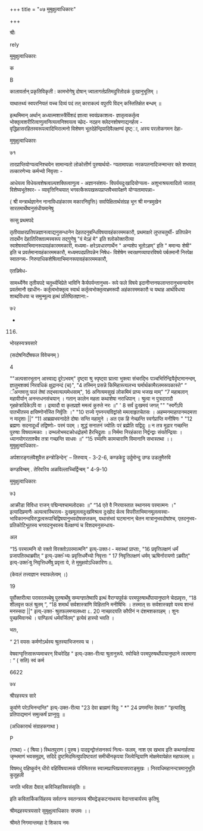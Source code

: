 +++
title = "०७ मुमुक्षुत्वाधिकारः"

+++

श्रीः 

rely 

मुमुक्षुत्वाधिकारः 

क 

B 

कालावर्तान् प्रकृतिविकृती : कामभोगेषु दोषान् ज्वालागर्तप्रतिमदुरितोदकं दुःखानुभूतिम् । 

याथातथ्यं स्वपरनियतं यच्च दिव्यं पदं तत् काराकल्पं वपुरपि विदन् कस्तितिक्षेत बन्धम् ॥ 

इत्थमिमान् अर्थान् अध्यात्मशास्त्रैर्विशदं ज्ञात्वा स्वयंप्रकाशत्व- ज्ञातृत्वकर्तृत्व भोक्तृत्वशरीरित्वाणुत्वनित्यत्वनिश्वयत्व च्छेद- नदहन क्लेदनशोषणाद्यनर्हत्व - वृद्धिहासरहितस्वरूपत्वादिभिरात्मनो विशेषण भूतदेहेन्द्रियादिवैलक्षण्यं दृष्ट्ा, अस्य परलोकगमन देहा- 

मुमुक्षुत्वाधिकारः 

७१ 

तारप्राप्तियोग्यत्वनिश्चयेन सामान्यतो लोकोत्तीर्ण पुरुषार्थयो- ग्यतामापन्नाः नरकपतनादिजन्मान्तर क्ले शभयात् तत्कारणेभ्यः कर्मभ्यो निवृत्ताः - 

आधेयत्व विधेयत्वशेषत्वाल्पशक्तित्वाणुत्व - अज्ञानसंशय- विपर्ययदुःखादियोग्यत्व- अशुभाश्रयत्वादितो जातात् विशेष्यभूतेश्वर- - व्यावृत्तिनिचयात् भगवत्कैरूपखरूपप्राप्तवैभवापेक्षणे योग्यतामापन्नाः- 

( श्री मन्त्रार्थज्ञानेन नानाविधाहंकारम मकारनिवृत्तिः) सर्वापेक्षितार्थसंग्रह भून श्री मन्त्रमुखेन सारतमार्थेष्वनुसंधीयमानेषु 

सत्सु प्रथमपदे 

तृतीयाक्षरप्रतिपन्नज्ञानत्वाद्यनुसन्धानेन देहतदनुबन्धिविषयावहंकारममकारौ, प्रथमाक्षरे लुप्तचतुर्थी- प्रतिपन्नेन तादर्थेन देहातिरिक्तात्मस्वरूप तद्गुणेषु "वं मेऽहं मे" इति श्लोकोक्तरीत्या स्वशेषस्वाभिमानरूपावहंकारममकारी, मध्यमा- क्षरेऽवधारणार्थेन " अन्यशेप भूतोऽहम्” इति " ममान्यः शेषी" इति च प्रवर्तमानावहंकारममकारौ, मध्यमपदप्रतिपन्नेन निषेध- विशेषेण स्वरक्षणव्यापारविषये पर्बतमानौ निरपेक्ष स्वातन्त्र्य- निरुपाधिकशेषित्वाभिमानरूपावहंकारममकारौ, 

एतन्निषेध- 

सामर्थ्येनैव तृतीयपदे चतुर्थ्यभिप्रेते भाविनि कैर्यपर्यन्तानुभव- रूपे फले विषये इदानीन्तनफलान्तरानुभवन्यायेन प्रवर्तमानौ खाधीन- कर्तृत्वभोक्तृत्व स्वार्थ कर्तृत्वभोक्तृत्वभ्रमरूपौ अहंकारममकारौ च यथाह आर्थविधया शाब्दविधया च समुन्मूल्य इत्थं प्रतिष्ठितज्ञाना:- 

७२ 

- 

116. 

भोरहस्यत्रयसारे 

(सदोषनिर्दोषफल विवेचनम् ) 

4 

""अल्पसारभूतान् आस्वाद्य दूरेऽभवम्" दृष्ट्वा श्रु स्पृष्ट्वा घ्रात्वा भुक्त्वा संचरद्भिः पञ्चभिरिन्द्रियैर्दृष्टमानन्दम्, ज्ञातुमशक्यं निरवधिकं क्षुद्रानन्दं (च)", "4 तस्मिन् प्रसन्ने किमिहास्त्यलभ्य घर्मार्थकामैरलमरूपकास्ते” “ ँअन्तवत्तु फलं तेषां तद्भवत्यल्पमेधसाम्", 16 अनित्यमसुखं लोकमिमं प्राप्य भजख माम्” “7 महाबलान् महावीर्यान् अनन्तधनसंचयान् । गतान् कालेन महता कथाशेषा नराधिपान् । श्रुत्वा न पुत्रदारादौ गृहक्षेत्रादिकेऽपि वा । द्रव्यादौ वा कृतप्रज्ञो ममत्वं कुरुते नरः ॥" ' 8 सर्वं दुःखमयं जगत् "" "स्वर्गेऽपि पातभीतस्य क्षयिष्णोर्नास्ति निर्वृतिः ।" "10 राज्ये गृघ्नन्त्यविद्वांसो ममत्वाहृतचेतसः । अहम्मनमाहापानमदमत्ता न मादृशाः ||” “11 आब्रह्मभवनादेते दोषाः सन्ति महामुने । अत एक हि नेच्छन्ति स्वर्गप्राप्ति मनीषिणः " "12 ब्रह्मणः सदनादूर्ध्वं तद्विष्णोः- परमं पदम् । शुद्धं सनातनं ज्योतिः परं ब्रह्मेति यद्विदुः ॥ न तत्र मूढार गच्छन्ति पुरुषाः विषयात्मकाः । दम्भलोभमदक्रोधद्रोहमो हैरभिद्रुताः ॥ निर्ममा निरहंकारा निर्द्वन्द्वाः संयतेन्द्रियाः । ध्यानयोगरताश्चैव तत्रा गच्छन्ति साधवः ॥” “15 रम्याणि कामचाराणि विमानानि सभास्तथा ।। मुमुक्षुत्वाधिकारः- 

अर्पशारङ्गलंवैशुवैत्त हन्त्रोडिन्देन्' – तिरुवाय् - 3-2-6, कण्डकेट्टु उर्दुमोन्दु उण्ड उडलुमैरुवि 

कण्डविम्बम् . तेरिवरिय अळविल्लाच्चिर्द्विन्बम् ” 4-9-10 

मुमुक्षुत्वाधिकारः 

७३ 

आक्रीडा विविधा राजन् पद्मिन्यश्चामलोदकाः ॥” “14 एते वै निरयास्तात स्थानस्य परमात्मनः ।" इत्यादिप्रमाणैः अल्पत्वास्थिरत्व- दुःखमूलत्वदुःखमिश्रत्व दुःखोद र्कत्व विपरीताभिमानमूलत्वस्वा- भाविकानन्दविरुद्धत्वरूपाचिद्विषयानुभवदोषसप्तकम्, यथासंभवं घटमानान् चेतन मात्रानुभवदोषांश्च, एतदनुभव- प्रतिकोटिभूतस्य भगवदनुभवस्य वैलक्षण्यं च विशदमनुसन्धाय- 

अल 

“15 परमात्मनि यो रक्तो विरक्तोऽपरमात्मनि" इत्य्-उक्त-ा - मवस्थां प्राप्ताः, "16 प्रवृत्तिलक्षणं धर्मं प्रजापतिरथाब्रवीत् ” इत्य्-उक्त-ेभ्यः प्रवृत्तिधर्मेभ्यो निवृत्ताः “ 17 निवृत्तिलक्षणं धर्मम् ऋषिर्नारायणो ऽब्रवीत्" इत्य्-उक्त-ेषु निवृत्तिधर्मेषु प्रवृत्ता ये, ते मुमुक्षवोऽधिकारिणः॥. 

(केवलं तत्त्वज्ञान स्याफलेत्वम् ।) 

19 

पूर्वोक्तरीत्या परावरतच्चेषु पुरुषार्थेषु सम्यग्ज्ञातेष्वापि इत्थं वैराग्यपूर्वकं परमपुरुषार्थोपायानुष्ठाने चेदप्रवृत्तः, “18 शीलवृत्त फलं श्रुतम् ”, “18 शमार्थं सर्वशास्त्राणि विहितानि मनीषिभिः । तस्मात् सः सर्वशास्त्रज्ञो यस्य शान्तं मनस्सदा ||" इत्य्-उक्त-ं श्रुतफलमप्यलब्ध्वा ८. 20 नाच्छादयति कौपीनं न दंशमशकापहम् । शुनः पुच्छमिवानथे । पाण्डित्यं धर्मवर्जितम्" इत्येवं हास्यो भवति । 

भतः, 

“ 21 वयसः कर्मणोऽर्थस्य श्रुतस्याभिजनस्य च । 

वेषवाग्वृत्तिसारूप्यमाचरन् विचरेदिह " इत्य्-उक्त-रीत्या श्रुतानुरूपे. स्वोचिते परमपुरुषर्थोपायानुष्ठाने त्वरमाणा : “ ( सति) स्वं कर्म 

6622 

७४ 

श्रीरहस्यत्र सारे 

कुर्वाणे परेऽभिनन्दन्ति" इत्य्-उक्त-रीत्या "23 देवा ब्राह्मणं विदुः " *" 24 प्रणमन्ति देवताः” “इत्यादिषु प्रतिपाद्यमानं समुत्कर्षं प्राप्नुयुः ॥ 

(अधिकारार्थ संग्राहकगाथा ) 

P 

(गाथा) - ( श्रिया ) स्थितपुराण ( पुरुष ) पादद्वन्द्वोत्तंसनरूपं नित्य- फलम्, नाश एव खभाव इति कथनार्हतया जृम्भमाणं भवसमुद्रम्, सदिदे दुष्टमिदमित्युपदिष्टवतां समीचीनकृपया जित्वेन्द्रियाणि मोक्षमेवापेक्षेत महाफलम् ॥ 

विषमधु वहिष्कुर्वन् धीरो वहिर्विषयात्मकं परिमितरस स्वात्मप्राप्तिप्रयासपराङ्मुखः । निरवधिमहानन्दत्रमानुभूति कुतूहली 

जगति भविता दैवात् कविजिहासिवसंसृतिः ॥ 

इति कवितार्किकसिंहस्य सर्वतन्त्र स्वतन्त्रस्य श्रीमद्वेङ्कटनाथस्य वेदान्ताचार्यस्य कृतिषु 

श्रीमद्रहस्यत्रयसारे सुमुक्षुत्वाधिकारः सप्तमः ।। 

श्रीमते निगमान्तमहा दे शिकाय नमः 
